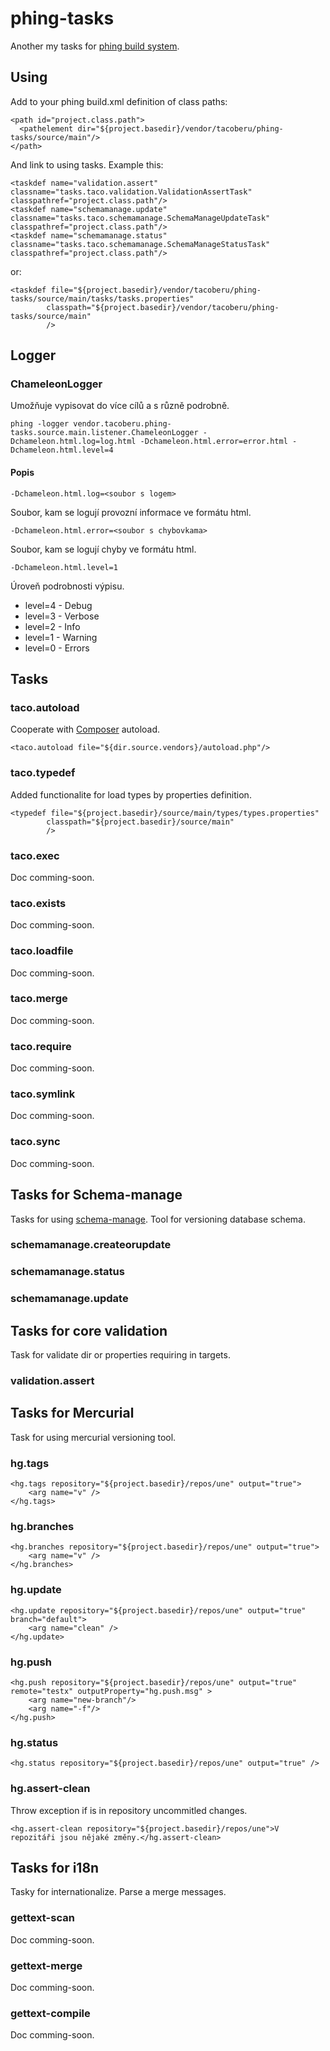 phing-tasks
===========

Another my tasks for [phing build system](http://www.phing.info/).


## Using ##
Add to your phing build.xml definition of class paths:

    <path id="project.class.path">
      <pathelement dir="${project.basedir}/vendor/tacoberu/phing-tasks/source/main"/>
    </path>


And link to using tasks. Example this:

    <taskdef name="validation.assert" classname="tasks.taco.validation.ValidationAssertTask" classpathref="project.class.path"/>
    <taskdef name="schemamanage.update" classname="tasks.taco.schemamanage.SchemaManageUpdateTask" classpathref="project.class.path"/>
    <taskdef name="schemamanage.status" classname="tasks.taco.schemamanage.SchemaManageStatusTask" classpathref="project.class.path"/>

or:

    <taskdef file="${project.basedir}/vendor/tacoberu/phing-tasks/source/main/tasks/tasks.properties"
    		classpath="${project.basedir}/vendor/tacoberu/phing-tasks/source/main"
    		/>


## Logger ##
### ChameleonLogger ###
Umožňuje vypisovat do více cílů a s různě podrobně.

    phing -logger vendor.tacoberu.phing-tasks.source.main.listener.ChameleonLogger -Dchameleon.html.log=log.html -Dchameleon.html.error=error.html -Dchameleon.html.level=4

#### Popis ####

    -Dchameleon.html.log=<soubor s logem>

Soubor, kam se logují provozní informace ve formátu html.

    -Dchameleon.html.error=<soubor s chybovkama>

Soubor, kam se logují chyby ve formátu html.

    -Dchameleon.html.level=1

Úroveň podrobnosti výpisu.

* level=4 - Debug
* level=3 - Verbose
* level=2 - Info
* level=1 - Warning
* level=0 - Errors


## Tasks ##

### taco.autoload ###
Cooperate with [Composer](https://getcomposer.org/) autoload.

    <taco.autoload file="${dir.source.vendors}/autoload.php"/>


### taco.typedef ###
Added functionalite for load types by properties definition.

    <typedef file="${project.basedir}/source/main/types/types.properties"
    		classpath="${project.basedir}/source/main"
    		/>


### taco.exec ###
Doc comming-soon.

### taco.exists ###
Doc comming-soon.

### taco.loadfile ###
Doc comming-soon.

### taco.merge ###
Doc comming-soon.

### taco.require ###
Doc comming-soon.

### taco.symlink ###
Doc comming-soon.

### taco.sync ###
Doc comming-soon.


## Tasks for Schema-manage ##
Tasks for using [schema-manage](http://taco-beru.name/schema-manage). Tool for versioning database schema.

### schemamanage.createorupdate ###

### schemamanage.status ###

### schemamanage.update ###


## Tasks for core validation ##
Task for validate dir or properties requiring in targets.

### validation.assert ###


## Tasks for Mercurial ##
Task for using mercurial versioning tool.

### hg.tags ###

    <hg.tags repository="${project.basedir}/repos/une" output="true">
    	<arg name="v" />
    </hg.tags>


### hg.branches ###

    <hg.branches repository="${project.basedir}/repos/une" output="true">
    	<arg name="v" />
    </hg.branches>


### hg.update ###

    <hg.update repository="${project.basedir}/repos/une" output="true" branch="default">
    	<arg name="clean" />
    </hg.update>


### hg.push ###

    <hg.push repository="${project.basedir}/repos/une" output="true" remote="testx" outputProperty="hg.push.msg" >
    	<arg name="new-branch"/>
    	<arg name="-f"/>
    </hg.push>


### hg.status ###

    <hg.status repository="${project.basedir}/repos/une" output="true" />


### hg.assert-clean ###
Throw exception if is in repository uncommitled changes.

    <hg.assert-clean repository="${project.basedir}/repos/une">V repozitáři jsou nějaké změny.</hg.assert-clean>




## Tasks for i18n ##
Tasky for internationalize. Parse a merge messages.

### gettext-scan ###
Doc comming-soon.

### gettext-merge ###
Doc comming-soon.

### gettext-compile ###
Doc comming-soon.
